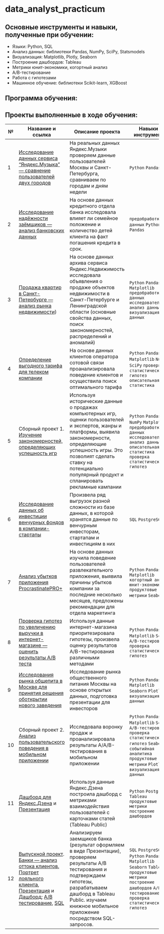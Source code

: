 # data_analyst_practicum
## Основные инструменты и навыки, полученные при обучении:
- Языки: Python, SQL
- Анализ данных: библиотеки Pandas, NumPy, SciPy, Statsmodels
- Визуализация: Matplotlib, Plotly, Seaborn
- Построение дашбордов: Tableau
- Метрики юнит-экономики, когортный анализ
- А/В-тестирование
- Работа с гипотезами
- Машинное обучение: библиотеки Scikit-learn, XGBoost

## Программа обучения:



## Проекты выполненные в ходе обучения:
| №| Название и ссылка | Описание проекта                                                     | Навыки и инструменты           |  
|-----------|-------------------|------------------------------------------------------------------|-----------------------------------|
|1              |[Исследование данных сервиса “Яндекс.Музыка” — сравнение пользователей двух городов]()|На реальных данных Яндекс.Музыки  проверяем данные пользователей Москвы и Санкт-Петербурга, сравниваем по городам и дням недели|`Python` `Pandas`|
|2              |[Исследование надёжности заёмщиков — анализ банковских данных]()|На основе данных кредитного отдела банка исследовала влияет ли семейное положение и количество детей клиента на факт погашения кредита в срок. |`предобработка данных` `Python` `Pandas`|
|3              |[Продажа квартир в Санкт-Петербурге — анализ рынка недвижимости]())|На основе данных  архива сервиса Яндекс.Недвижимость исследовала объявления о продаже объектов недвижимости в Санкт-Петербурге и Ленинградской области (основные свойства данных, поиск закономерностей, распределений и аномалий)|`Python` `Pandas` `Matplotlib` `предобработка данных` `исследовательский анализ данных` `визуализация данных`|
|4              |[Определение выгодного тарифа для телеком компании]()|На основе данных клиентов оператора сотовой связи проанализировала поведение клиентов и осуществила поиск оптимального тарифа| `Python` `Pandas` `Matplotlib` `NumPy` `SciPy` `проверка статистических гипотез` `описательная статистика`|
|5              |Сборный проект 1. [Изучение закономерностей, определяющих успешность игр]()|Используя исторические данные о продажах компьютерных игр, оценки пользователей и экспертов, жанры и платформы, выявила закономерности, определяющие успешность игры. Это позволият сделать ставку на потенциально популярный продукт и спланировать рекламные кампании|`Python` `Pandas` `NumPy` `Matplotlib` `предобработка данных` `исследовательский анализ данных` `описательная статистика` `проверка статистических гипотез`|
|6              |[Исследование данных об инвестиции венчурных фондов в компании-стартапы]()|Произвела ряд выгрузок разной сложности из базе данных, в которой хранятся данные по венчурным инвесторам, стартапам и инвестициям в них|`SQL` `PostgreSQL`|
|7              |[Анализ убытков приложения ProcrastinatePRO+]()|На основе данных изучила поведение пользователей развлекательного приложения, выявила причины убытков компании за последние несколько месяцев, предложены рекомендации для отдела маркетинга|`Python` `Pandas` `Matplotlib` `когортный анализ` `юнит-экономика` `продуктовые метрики` `Seaborn`|
|8              |[Проверка гипотез по увеличению выручки в интернет-магазине —оценить результаты A/B теста]()|Используя данные интернет-магазина приоритезировала гипотезы, произвела оценку результатов A/B-тестирования различными методами|`Python` `Pandas` `Matplotlib` `SciPy` `A/B-тестирование` `проверка статистических гипотез`|
|9            |[Исследования рынка общепита в Москве для принятия решения оботкрытии нового заведения]()|Исследование рынка общественного питания Москвы на основе открытых данных, подготовка презентации для инвесторов|`Python` `Pandas` `Matplotlib` `Seaborn` `Plotly` `визуализация данных`|
|10             |Сборный проект 2. [Анализ пользовательского поведения в мобильном приложении]()|Исследовала воронку продаж и проанализировала результаты A/A/B-тестирования в мобильном приложении|`Python` `Pandas` `Matplotlib` `SciPy` `A/B-тестирование` `проверка статистических гипотез` `Seaborn` `событийная аналитика` `продуктовые метрики` `Plotly` `визуализация данных`|
|11             |[Дашборд для Яндекс.Дзена]() и [Презентация]()|Используя данные Яндекс.Дзена построила дашборд с метриками взаимодействия пользователей с карточками статей (Tableau Public)|`Python` `PostgreSQL` `Tableau` `продуктовые метрики` `построение дашбордов`|
|12            |[Выпускной проект](). [Банки — анализ оттока клиентов. Портрет лояльного клиента](), [Презентация]() и [Дашборд](); [А/B тестирование](), [SQL]()|Анализируем заемщиков банка (результат оформляем в виде Презентации), проверяем результаты А/B тестирования и подтверждаем гипотезы, разрабатываем дашборд в Tableau Public. изучаем книжное мобильное приложение посредством SQL-запросов. |`SQL` `PostgreSQL` `Python` `Pandas` `Matplotlib` `Seaborn`  `Tableau` `продуктовые метрики` `построение дашбордов` `A/B-тестирование` `проверка статистических гипотез`|
